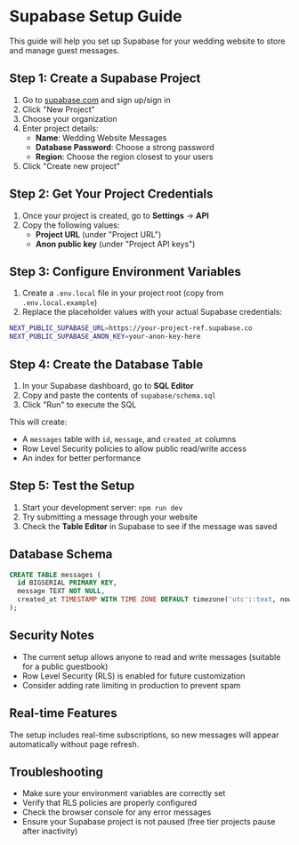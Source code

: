 # Supabase Setup Guide

This guide will help you set up Supabase for your wedding website to store and manage guest messages.

## Step 1: Create a Supabase Project

1. Go to [supabase.com](https://supabase.com) and sign up/sign in
2. Click "New Project"
3. Choose your organization
4. Enter project details:
   - **Name**: Wedding Website Messages
   - **Database Password**: Choose a strong password
   - **Region**: Choose the region closest to your users
5. Click "Create new project"

## Step 2: Get Your Project Credentials

1. Once your project is created, go to **Settings** → **API**
2. Copy the following values:
   - **Project URL** (under "Project URL")
   - **Anon public key** (under "Project API keys")

## Step 3: Configure Environment Variables

1. Create a `.env.local` file in your project root (copy from `.env.local.example`)
2. Replace the placeholder values with your actual Supabase credentials:

```bash
NEXT_PUBLIC_SUPABASE_URL=https://your-project-ref.supabase.co
NEXT_PUBLIC_SUPABASE_ANON_KEY=your-anon-key-here
```

## Step 4: Create the Database Table

1. In your Supabase dashboard, go to **SQL Editor**
2. Copy and paste the contents of `supabase/schema.sql`
3. Click "Run" to execute the SQL

This will create:

- A `messages` table with `id`, `message`, and `created_at` columns
- Row Level Security policies to allow public read/write access
- An index for better performance

## Step 5: Test the Setup

1. Start your development server: `npm run dev`
2. Try submitting a message through your website
3. Check the **Table Editor** in Supabase to see if the message was saved

## Database Schema

```sql
CREATE TABLE messages (
  id BIGSERIAL PRIMARY KEY,
  message TEXT NOT NULL,
  created_at TIMESTAMP WITH TIME ZONE DEFAULT timezone('utc'::text, now()) NOT NULL
);
```

## Security Notes

- The current setup allows anyone to read and write messages (suitable for a public guestbook)
- Row Level Security (RLS) is enabled for future customization
- Consider adding rate limiting in production to prevent spam

## Real-time Features

The setup includes real-time subscriptions, so new messages will appear automatically without page refresh.

## Troubleshooting

- Make sure your environment variables are correctly set
- Verify that RLS policies are properly configured
- Check the browser console for any error messages
- Ensure your Supabase project is not paused (free tier projects pause after inactivity)
